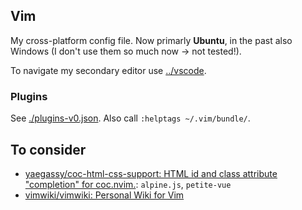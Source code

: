 ## Vim
My cross-platform config file. Now primarly **Ubuntu**, in the past also Windows (I don't use them so much now → not tested!).

To navigate my secondary editor use [../vscode](../vscode).

### Plugins
See [./plugins-v0.json](./plugins-v0.json). Also call `:helptags ~/.vim/bundle/`.


## To consider
- [yaegassy/coc-html-css-support: HTML id and class attribute "completion" for coc.nvim.](https://github.com/yaegassy/coc-html-css-support): `alpine.js`, `petite-vue`
- [vimwiki/vimwiki: Personal Wiki for Vim](https://github.com/vimwiki/vimwiki)
